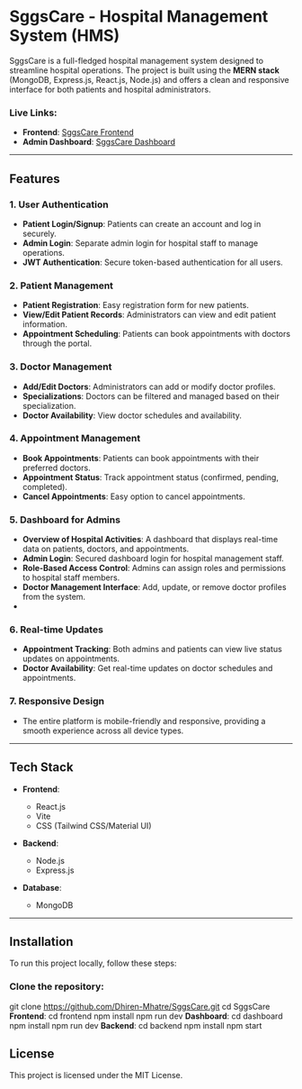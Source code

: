# SggsCare - Hospital Management System (HMS)

SggsCare is a full-fledged hospital management system designed to streamline hospital operations. The project is built using the **MERN stack** (MongoDB, Express.js, React.js, Node.js) and offers a clean and responsive interface for both patients and hospital administrators.

### Live Links:
- **Frontend**: [SggsCare Frontend](https://sggscare-frontend.onrender.com/)
- **Admin Dashboard**: [SggsCare Dashboard](https://sggscare-dashboard.onrender.com/login)

---

## Features

### 1. **User Authentication**
   - **Patient Login/Signup**: Patients can create an account and log in securely.
   - **Admin Login**: Separate admin login for hospital staff to manage operations.
   - **JWT Authentication**: Secure token-based authentication for all users.

### 2. **Patient Management**
   - **Patient Registration**: Easy registration form for new patients.
   - **View/Edit Patient Records**: Administrators can view and edit patient information.
   - **Appointment Scheduling**: Patients can book appointments with doctors through the portal.

### 3. **Doctor Management**
   - **Add/Edit Doctors**: Administrators can add or modify doctor profiles.
   - **Specializations**: Doctors can be filtered and managed based on their specialization.
   - **Doctor Availability**: View doctor schedules and availability.

### 4. **Appointment Management**
   - **Book Appointments**: Patients can book appointments with their preferred doctors.
   - **Appointment Status**: Track appointment status (confirmed, pending, completed).
   - **Cancel Appointments**: Easy option to cancel appointments.

### 5. **Dashboard for Admins**
   - **Overview of Hospital Activities**: A dashboard that displays real-time data on patients, doctors, and appointments.
   - **Admin Login**: Secured dashboard login for hospital management staff.
   - **Role-Based Access Control**: Admins can assign roles and permissions to hospital staff members.
   - **Doctor Management Interface**: Add, update, or remove doctor profiles from the system.
   - 
### 6. **Real-time Updates**
   - **Appointment Tracking**: Both admins and patients can view live status updates on appointments.
   - **Doctor Availability**: Get real-time updates on doctor schedules and appointments.

### 7. **Responsive Design**
   - The entire platform is mobile-friendly and responsive, providing a smooth experience across all device types.

---

## Tech Stack

- **Frontend**: 
  - React.js 
  - Vite 
  - CSS (Tailwind CSS/Material UI)
  
- **Backend**: 
  - Node.js 
  - Express.js
  
- **Database**: 
  - MongoDB

---

## Installation

To run this project locally, follow these steps:

### Clone the repository:
 
git clone https://github.com/Dhiren-Mhatre/SggsCare.git
cd SggsCare
**Frontend**:
cd frontend
npm install
npm run dev
**Dashboard**:
cd dashboard
npm install
npm run dev
**Backend**:
cd backend
npm install
npm start

## License
This project is licensed under the MIT License.

